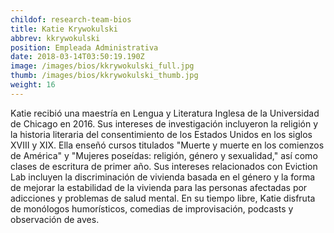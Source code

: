 ```yaml
---
childof: research-team-bios
title: Katie Krywokulski
abbrev: kkrywokulski
position: Empleada Administrativa
date: 2018-03-14T03:50:19.190Z
image: /images/bios/kkrywokulski_full.jpg
thumb: /images/bios/kkrywokulski_thumb.jpg
weight: 16
---
```

Katie recibió una maestría en Lengua y Literatura Inglesa de la Universidad de Chicago en 2016. Sus intereses de investigación incluyeron la religión y la historia literaria del consentimiento de los Estados Unidos en los siglos XVIII y XIX. Ella enseñó cursos titulados "Muerte y muerte en los comienzos de América" y "Mujeres poseídas: religión, género y sexualidad," así como clases de escritura de primer año. Sus intereses relacionados con Eviction Lab incluyen la discriminación de vivienda basada en el género y la forma de mejorar la estabilidad de la vivienda para las personas afectadas por adicciones y problemas de salud mental. En su tiempo libre, Katie disfruta de monólogos humorísticos, comedias de improvisación, podcasts y observación de aves.